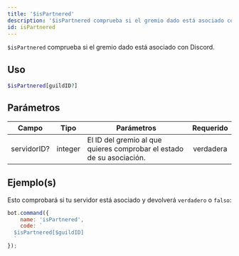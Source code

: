 ```yaml
---
title: '$isPartnered'
description: '$isPartnered comprueba si el gremio dado está asociado con Discord.'
id: isPartnered
---
```


`$isPartnered` comprueba si el gremio dado está asociado con Discord.

## Uso

```php
$isPartnered[guildID?]
```

## Parámetros

| Campo       | Tipo    | Parámetros                                                            | Requerido |
| ----------- | ------- | --------------------------------------------------------------------- |:---------:|
| servidorID? | integer | El ID del gremio al que quieres comprobar el estado de su asociación. | verdadera |

## Ejemplo(s)

Esto comprobará si tu servidor está asociado y devolverá `verdadero` o `falso`:

```javascript
bot.command({
    name: 'isPartnered',
    code: `
  $isPartnered[$guildID]
  `
});
```
